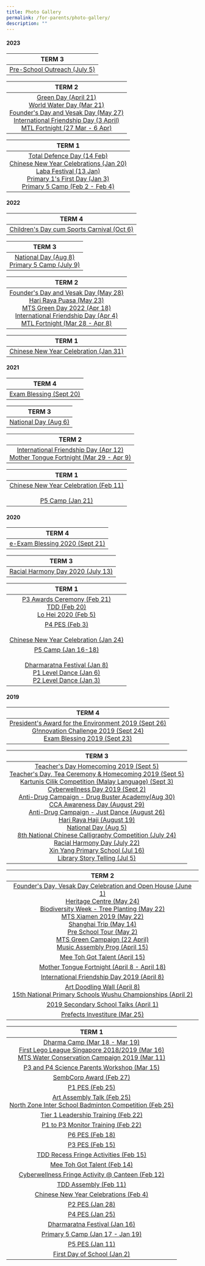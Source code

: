 ```yaml
---
title: Photo Gallery
permalink: /for-parents/photo-gallery/
description: ""
---
```

#### 2023

| TERM 3	|
|:---:	|
|[Pre-School Outreach (July 5)](https://www.smugmug.com/gallery/n-JwGjsF)<br> 

| TERM 2 	|
|:---:	|
|[Green Day (April 21)](https://www.smugmug.com/gallery/n-DZtHBp)<br> [World Water Day (Mar 21)](https://www.smugmug.com/gallery/n-RfjMKK)<br>[Founder's Day and Vesak Day (May 27)](https://www.smugmug.com/gallery/n-mQCG65)<br>[International Friendship Day (3 April)](https://www.smugmug.com/gallery/n-zLLbk5)<br>[MTL Fortnight (27 Mar - 6 Apr)](https://www.smugmug.com/gallery/n-MVVsNz)|


| TERM 1 	|
|:---:	|
|[Total Defence Day (14 Feb)](https://www.smugmug.com/gallery/n-hRhctN)<br>[Chinese New Year Celebrations (Jan 20)](https://www.smugmug.com/gallery/n-9rF5vm)<br>[Laba Festival (13 Jan)](https://www.smugmug.com/gallery/n-bK8wdH)<br>[Primary 1's First Day (Jan 3)](https://www.smugmug.com/gallery/n-QvP5X7)<br>[Primary 5 Camp (Feb 2 - Feb 4)](https://www.smugmug.com/gallery/n-wN4Fvr) 	|

#### 2022

| TERM 4 	|
|:---:	|
|[Children's Day cum Sports Carnival (Oct 6)](https://www.smugmug.com/gallery/n-PqM2sq) 	|

| TERM 3 	|
|:---:	|
| [National Day (Aug 8)](https://www.smugmug.com/gallery/n-55WK3q)<br> [Primary 5 Camp (July 9)](https://www.smugmug.com/gallery/n-dSGvp7)	|

| TERM 2 	|
|:---:	|
| [Founder's Day and Vesak Day (May 28)](https://www.smugmug.com/gallery/n-Nh7Mgc)<br>[Hari Raya Puasa (May 23)](https://www.smugmug.com/gallery/n-2Bgssk)<br>[MTS Green Day 2022 (Apr 18)](https://www.smugmug.com/gallery/n-PJvztG)<br>[International Friendship Day (Apr 4)](https://www.smugmug.com/gallery/n-6KMDWh)<br>[MTL Fortnight (Mar 28 - Apr 8)](https://www.smugmug.com/gallery/n-xqtLzn) 	|

| TERM 1 	|
|:---:	|
| [Chinese New Year Celebration (Jan 31)](https://www.smugmug.com/gallery/n-nm7zpH) 	|

#### 2021

| TERM 4 	|
|:---:	|
| [Exam Blessing (Sept 20)](https://www.smugmug.com/gallery/n-SVJsMx) 	|

| TERM 3 	|
|:---:	|
| [National Day (Aug 6)](https://www.smugmug.com/gallery/n-xNHVfp) 	|

| TERM 2 	|
|:---:	|
| [International Friendship Day  (Apr 12)](https://www.smugmug.com/gallery/n-gXMJWR)<br>[Mother Tongue Fortnight (Mar 29 - Apr 9)](https://www.smugmug.com/gallery/n-cSHqQ7) 	|

| TERM 1 	|
|:---:	|
| [Chinese New Year Celebration (Feb 11)](https://www.smugmug.com/gallery/n-txWC3d)<br><br>[P5 Camp (Jan 21)](https://www.smugmug.com/gallery/n-MkcHPg) 	|

#### 2020

| TERM 4 	|
|:---:	|
| [e-Exam Blessing 2020 (Sept 21)](https://www.smugmug.com/gallery/n-vMDXJC) 	|

| TERM 3 	|
|:---:	|
| [Racial Harmony Day 2020 (July 13)](https://www.smugmug.com/gallery/n-3qcLkq) 	|

| TERM 1 	|
|:---:	|
| [P3 Awards Ceremony (Feb 21)](https://www.smugmug.com/gallery/n-S54dsX)<br>[TDD (Feb 20)](https://www.smugmug.com/gallery/n-VbDDb3)<br>[Lo Hei 2020 (Feb 5)](https://www.smugmug.com/gallery/n-fzgKms) 	|
| [P4 PES (Feb 3)](https://www.smugmug.com/gallery/n-btbTJ3)<br><br>[Chinese New Year Celebration (Jan 24)](https://www.smugmug.com/gallery/n-RJBGMH) 	|
| [P5 Camp (Jan 16-18)](https://www.smugmug.com/gallery/n-M5L4mV)<br><br>[Dharmaratna Festival (Jan 8)](https://www.smugmug.com/gallery/n-3GH6Qd)<br>[P1 Level Dance (Jan 6)](https://www.smugmug.com/gallery/n-fJnJ2f)<br>[P2 Level Dance (Jan 3)](https://www.smugmug.com/gallery/n-3GHP4h) 	|

#### 2019

| TERM 4 	|
|:---:	|
| [President's Award for the Environment 2019 (Sept 26)](https://www.smugmug.com/gallery/n-gzsmwH/)<br>[G!nnovation Challenge 2019 (Sept 24)](https://www.smugmug.com/gallery/n-bTZ9mb)<br>[Exam Blessing 2019 (Sept 23)](https://www.smugmug.com/gallery/n-smx2Qc) 	|

| TERM 3 	|
|:---:	|
| [Teacher's Day Homecoming 2019 (Sept 5)](https://www.smugmug.com/gallery/n-x59LhH/)<br>[Teacher's Day, Tea Ceremony &amp; Homecoming 2019 (Sept 5)](https://www.smugmug.com/gallery/n-KQ9PJZ)<br>[Kartunis Cilik Competition (Malay Language) (Sept 3)](https://www.smugmug.com/gallery/n-7w57q2)<br>[Cyberwellness Day 2019 (Sept 2)](https://www.smugmug.com/gallery/n-MLFVTM/)<br>[Anti-Drug Campaign - Drug Buster Academy(Aug 30)](https://www.smugmug.com/gallery/n-xQ9pkW/)<br>[CCA Awareness Day (August 29)](https://www.smugmug.com/gallery/n-XcmVWp)<br> [Anti-Drug Campaign - Just Dance (August 26)](https://www.smugmug.com/gallery/n-VG93Nw/)<br>[Hari Raya Haji (August 19)](https://www.smugmug.com/gallery/n-WNgs8G)<br>[National Day (Aug 5)](https://www.smugmug.com/gallery/n-DS29q4/)<br>[8th National Chinese Calligraphy Competition (July 24)](https://www.smugmug.com/gallery/n-6rSxFc/)<br>[Racial Harmony Day (July 22)](https://www.smugmug.com/gallery/n-JFx6JF)<br>[Xin Yang Primary School (Jul 16)](https://www.smugmug.com/gallery/n-F5LMKK/)<br>[Library Story Telling (Jul 5)](https://www.smugmug.com/gallery/n-BTcjPz/) 	|

| TERM 2 	|
|:---:	|
| [Founder's Day, Vesak Day Celebration and Open House (June 1)](https://www.smugmug.com/gallery/n-mvBjrH/)<br>[Heritage Centre (May 24)](https://www.smugmug.com/gallery/n-bvRKtw/)<br>[Biodiversity Week - Tree Planting (May 22)](https://www.smugmug.com/gallery/n-FnJQ9q)<br>[MTS Xiamen 2019 (May 22)](https://www.smugmug.com/gallery/n-Nhfgn3/)<br>[Shanghai Trip (May 14)](https://www.smugmug.com/gallery/n-xxFTfw)<br>[Pre School Tour (May 2)](https://www.smugmug.com/gallery/n-3vRzP4)<br>[MTS Green Campaign (22 April)](https://www.smugmug.com/gallery/n-KbtMXw)<br>[Music Assembly Prog (April 15)](https://www.smugmug.com/gallery/n-jCWWqb) 	|
| [Mee Toh Got Talent (April 15)](https://www.smugmug.com/gallery/n-MbXsBd) 	|
| [Mother Tongue Fortnight (April 8 - April 18)](https://www.smugmug.com/gallery/n-rFv5t4) 	|
| [International Friendship Day 2019 (April 8)](https://www.smugmug.com/gallery/n-mpg8rG) 	|
| [Art Doodling Wall (April 8)](https://www.smugmug.com/gallery/n-42H5B8)<br>[15th National Primary Schools Wushu Championships (April 2)](https://www.smugmug.com/gallery/n-vxHHgB) 	|
| [2019 Secondary School Talks (April 1)](https://www.smugmug.com/gallery/n-GvWbCX) 	|
| [Prefects Investiture (Mar 25)](https://www.smugmug.com/gallery/n-t6DdKd) 	|

| TERM 1 	|
|:---:	|
| [Dharma Camp (Mar 18 - Mar 19)](https://www.smugmug.com/gallery/n-S5FXn4)<br>[First Lego League Singapore 2018/2019 (Mar 16)](https://www.smugmug.com/gallery/n-QHLWG4)<br>[MTS Water Conservation Campaign 2019 (Mar 11)](https://www.smugmug.com/gallery/n-DZbTLZ) 	|
| [P3 and P4 Science Parents Workshop (Mar 15)](https://www.smugmug.com/gallery/n-Fv53G2) 	|
| [SembCorp Award (Feb 27)](https://www.smugmug.com/gallery/n-3Kpk56) 	|
| [P1 PES (Feb 25)](https://www.smugmug.com/gallery/n-7Rwx45) 	|
| [Art Assembly Talk (Feb 25)](https://www.smugmug.com/gallery/n-72mRJK)<br>[North Zone Inter School Badminton Competition (Feb 25)](https://www.smugmug.com/gallery/n-G3HLPt) 	|
| [Tier 1 Leadership Training (Feb 22)](https://www.smugmug.com/gallery/n-n4bwHq) 	|
| [P1 to P3 Monitor Training (Feb 22)](https://meetohschool.smugmug.com/2019/P1-to-P3-Monitor-TrainingFeb-22) 	|
| [P6 PES (Feb 18)](https://www.smugmug.com/gallery/n-nD4cVk) 	|
| [P3 PES (Feb 15)](https://www.smugmug.com/gallery/n-hC939K) 	|
| [TDD Recess Fringe Activities (Feb 15)](https://www.smugmug.com/gallery/n-bZKSfN) 	|
| [Mee Toh Got Talent (Feb 14)](https://www.smugmug.com/gallery/n-tKWnxK) 	|
| [Cyberwellness Fringe Activity @ Canteen (Feb 12)](https://www.smugmug.com/gallery/n-Ms5J2V) 	|
| [TDD Assembly (Feb 11)](https://www.smugmug.com/gallery/n-JnSvs7) 	|
| [Chinese New Year Celebrations (Feb 4)](https://www.smugmug.com/gallery/n-djxZDx) 	|
| [P2 PES (Jan 28)](https://www.smugmug.com/gallery/n-9ntQw8) 	|
| [P4 PES (Jan 25)](https://www.smugmug.com/gallery/n-kB8zxD) 	|
| [Dharmaratna Festival (Jan 16)](https://www.smugmug.com/gallery/n-qrkVJS/) 	|
| [Primary 5 Camp (Jan 17 - Jan 19)](https://www.smugmug.com/gallery/n-3kTMGD) 	|
| [P5 PES (Jan 11)](https://www.smugmug.com/gallery/n-NKrPV6)	|
| [First Day of School (Jan 2)](https://www.smugmug.com/gallery/n-fDjPtQ) 	|